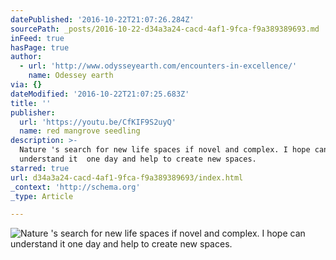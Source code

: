 ```yaml
---
datePublished: '2016-10-22T21:07:26.284Z'
sourcePath: _posts/2016-10-22-d34a3a24-cacd-4af1-9fca-f9a389389693.md
inFeed: true
hasPage: true
author:
  - url: 'http://www.odysseyearth.com/encounters-in-excellence/'
    name: Odessey earth
via: {}
dateModified: '2016-10-22T21:07:25.683Z'
title: ''
publisher:
  url: 'https://youtu.be/CfKIF9S2uyQ'
  name: red mangrove seedling
description: >-
  Nature 's search for new life spaces if novel and complex. I hope can
  understand it  one day and help to create new spaces.
starred: true
url: d34a3a24-cacd-4af1-9fca-f9a389389693/index.html
_context: 'http://schema.org'
_type: Article

---
```

![Nature 's search for new life spaces if novel and complex. I hope can understand it  one day and help to create new spaces.](https://the-grid-user-content.s3-us-west-2.amazonaws.com/18d0cb67-fb65-4aa0-9e3e-920d9ce61d27.gif)